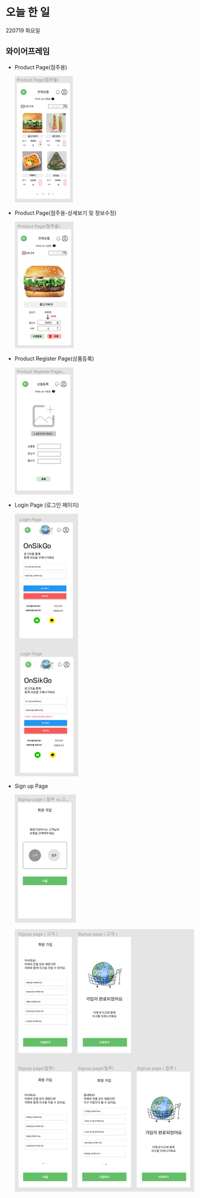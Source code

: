 # 오늘 한 일

220719 화요일

## 와이어프레임

* Product Page(점주용)
  
  ![](220719_가흔.assets/2022-07-19-18-04-52-image.png)

* Product Page(점주용-상세보기 및 정보수정)
  
  ![](220719_가흔.assets/2022-07-19-18-05-35-image.png)

* Product Register Page(상품등록)
  
  ![](220719_가흔.assets/2022-07-19-18-06-13-image.png)

* Login Page (로그인 페이지)
  
  ![](220719_가흔.assets/2022-07-19-18-07-01-image.png)
  
  

* Sign up Page 
  
  ![](220719_가흔.assets/2022-07-19-18-07-58-image.png)

      ![](220719_가흔.assets/2022-07-19-18-08-38-image.png)
